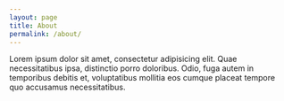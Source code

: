 ```yaml
---
layout: page
title: About
permalink: /about/
---
```


Lorem ipsum dolor sit amet, consectetur adipisicing elit. Quae necessitatibus ipsa, distinctio porro doloribus. Odio, fuga autem in temporibus debitis et, voluptatibus mollitia eos cumque placeat tempore quo accusamus necessitatibus.
